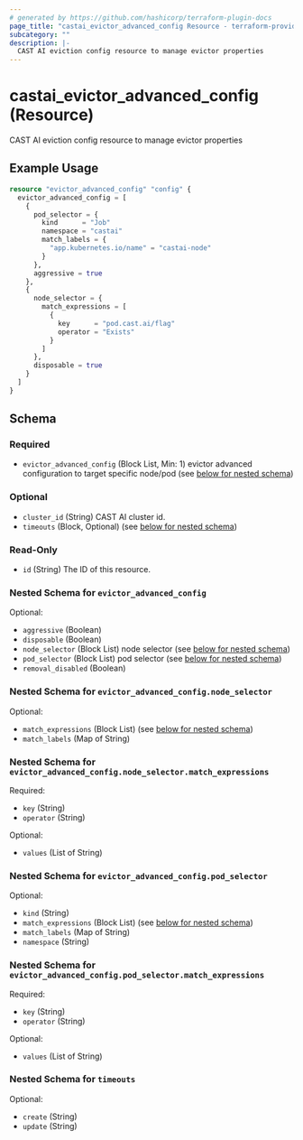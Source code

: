 ```yaml
---
# generated by https://github.com/hashicorp/terraform-plugin-docs
page_title: "castai_evictor_advanced_config Resource - terraform-provider-castai"
subcategory: ""
description: |-
  CAST AI eviction config resource to manage evictor properties
---
```


# castai_evictor_advanced_config (Resource)

CAST AI eviction config resource to manage evictor properties

## Example Usage

```terraform
resource "evictor_advanced_config" "config" {
  evictor_advanced_config = [
    {
      pod_selector = {
        kind      = "Job"
        namespace = "castai"
        match_labels = {
          "app.kubernetes.io/name" = "castai-node"
        }
      },
      aggressive = true
    },
    {
      node_selector = {
        match_expressions = [
          {
            key      = "pod.cast.ai/flag"
            operator = "Exists"
          }
        ]
      },
      disposable = true
    }
  ]
}
```

<!-- schema generated by tfplugindocs -->
## Schema

### Required

- `evictor_advanced_config` (Block List, Min: 1) evictor advanced configuration to target specific node/pod (see [below for nested schema](#nestedblock--evictor_advanced_config))

### Optional

- `cluster_id` (String) CAST AI cluster id.
- `timeouts` (Block, Optional) (see [below for nested schema](#nestedblock--timeouts))

### Read-Only

- `id` (String) The ID of this resource.

<a id="nestedblock--evictor_advanced_config"></a>
### Nested Schema for `evictor_advanced_config`

Optional:

- `aggressive` (Boolean)
- `disposable` (Boolean)
- `node_selector` (Block List) node selector (see [below for nested schema](#nestedblock--evictor_advanced_config--node_selector))
- `pod_selector` (Block List) pod selector (see [below for nested schema](#nestedblock--evictor_advanced_config--pod_selector))
- `removal_disabled` (Boolean)

<a id="nestedblock--evictor_advanced_config--node_selector"></a>
### Nested Schema for `evictor_advanced_config.node_selector`

Optional:

- `match_expressions` (Block List) (see [below for nested schema](#nestedblock--evictor_advanced_config--node_selector--match_expressions))
- `match_labels` (Map of String)

<a id="nestedblock--evictor_advanced_config--node_selector--match_expressions"></a>
### Nested Schema for `evictor_advanced_config.node_selector.match_expressions`

Required:

- `key` (String)
- `operator` (String)

Optional:

- `values` (List of String)



<a id="nestedblock--evictor_advanced_config--pod_selector"></a>
### Nested Schema for `evictor_advanced_config.pod_selector`

Optional:

- `kind` (String)
- `match_expressions` (Block List) (see [below for nested schema](#nestedblock--evictor_advanced_config--pod_selector--match_expressions))
- `match_labels` (Map of String)
- `namespace` (String)

<a id="nestedblock--evictor_advanced_config--pod_selector--match_expressions"></a>
### Nested Schema for `evictor_advanced_config.pod_selector.match_expressions`

Required:

- `key` (String)
- `operator` (String)

Optional:

- `values` (List of String)




<a id="nestedblock--timeouts"></a>
### Nested Schema for `timeouts`

Optional:

- `create` (String)
- `update` (String)


